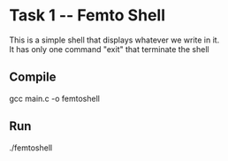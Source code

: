 # Task 1 -- Femto Shell
This is a simple shell that displays whatever we write in it. <br>
It has only one command "exit" that terminate the shell

## Compile
gcc main.c -o femtoshell

## Run
./femtoshell
